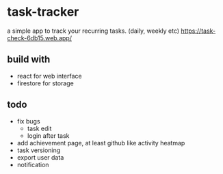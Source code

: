 # task-tracker
a simple app to track your recurring tasks. (daily, weekly etc)
https://task-check-6db15.web.app/

## build with
- react for web interface
- firestore for storage

## todo
-  fix bugs
   - task edit
   - login after task
-  add achievement page, at least github like activity heatmap
-  task versioning
-  export user data
-  notification

